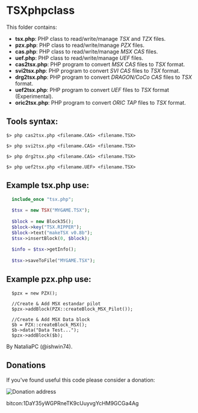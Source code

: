 # TSXphpclass

This folder contains:
  * **tsx.php**: PHP class to read/write/manage _TSX_ and _TZX_ files.
  * **pzx.php**: PHP class to read/write/manage _PZX_ files.
  * **cas.php**: PHP class to read/write/manage _MSX CAS_ files.
  * **uef.php**: PHP class to read/write/manage _UEF_ files.
  * **cas2tsx.php**: PHP program to convert _MSX CAS_ files to _TSX_ format.
  * **svi2tsx.php**: PHP program to convert _SVI CAS_ files to _TSX_ format.
  * **drg2tsx.php**: PHP program to convert _DRAGON/CoCo CAS_ files to _TSX_ format.
  * **uef2tsx.php**: PHP program to convert _UEF_ files to _TSX_ format (Experimental).
  * **oric2tsx.php**: PHP program to convert _ORIC TAP_ files to _TSX_ format.


## Tools syntax:
```
$> php cas2tsx.php <filename.CAS> <filename.TSX>

$> php svi2tsx.php <filename.CAS> <filename.TSX>

$> php drg2tsx.php <filename.CAS> <filename.TSX>

$> php uef2tsx.php <filename.UEF> <filename.TSX>
```

## Example **tsx.php** use:
```php
  include_once "tsx.php";
  
  $tsx = new TSX("MYGAME.TSX");
  
  $block = new Block35();
  $block->key("TSX.RIPPER");
  $block->text("makeTSX v0.8b");
  $tsx->insertBlock(0, $block);
  
  $info = $tsx->getInfo();
  
  $tsx->saveToFile("MYGAME.TSX");
```
## Example **pzx.php** use:
```
  $pzx = new PZX();
  
  //Create & Add MSX estandar pilot
  $pzx->addBlock(PZX::createBlock_MSX_Pilot());
  
  //Create & Add MSX Data block 
  $b = PZX::createBlock_MSX();
  $b->data("Data Test...");
  $pzx->addBlock($b);
```

By NataliaPC (@ishwin74).

## Donations

If you've found useful this code please consider a donation:

![Donation address](http://www.eslamejor.com/Bitcoin_Address_Donaciones.png)

bitcon:1DaY35yWGPRneTK9cUuyvgYcHM9GCGa4Ag
